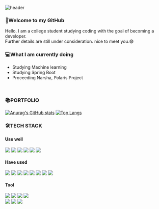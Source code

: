 ![header](https://capsule-render.vercel.app/api?type=waving&color=timeGradient&height=300&section=header&text=otcroz's&nbsp;Github%20&fontSize=90&animation=twinkling)
<div align="left">

### 👋Welcome to my GitHub

Hello. I am a college student studying coding with the goal of becoming a developer. <br>
  Further details are still under consideration. nice to meet you.😄<br>


### 💻What I am currently doing
  <ul>
    <li> Studying Machine learning
    <li> Studying Spring Boot
    <li> Proceeding Narsha, Polaris Project
  </ul>
<br>

  
### 📚PORTFOLIO

[![Anurag's GitHub stats](https://github-readme-stats.vercel.app/api?username=otcroz&show_icons=true&theme=tokyonight&bg_color=0,24292f,2C2C60&text_color=E5E7FF)](https://github.com/anuraghazra/github-readme-stats) [![Top Langs](https://github-readme-stats.vercel.app/api/top-langs/?username=otcroz&layout=compact&theme=tokyonight&bg_color=0,2C2C60,24292f&text_color=E5E7FF)](https://github.com/otcroz/github-readme-stats)  
  
 ### 🛠️TECH STACK
 
  <div>
    <h4> Use well </h4>
    <img src="https://img.shields.io/badge/React Native-61DAFB?style=flat-square&logo=React&logoColor=white" />
    <img src="https://img.shields.io/badge/React-61DAFB?style=flat-square&logo=React&logoColor=white"/>
    <img src="https://img.shields.io/badge/Spring Boot-6DB33F?style=flat-square&logo=springboot&logoColor=white"/>
    <img src="https://img.shields.io/badge/Node.js-339933?style=flat-square&logo=nodedotjs&logoColor=white"/>
    <img src="https://img.shields.io/badge/Mysql-4479A1?style=flat-square&logo=mysql&logoColor=white"/>
    <img src="https://img.shields.io/badge/Mongodb-47A248?style=flat-square&logo=mongodb&logoColor=white"/>    
  </div>
  <div>
    <h4> Have used </h4>
    <img src="https://img.shields.io/badge/Python-3776AB?style=flat-square&logo=Python&logoColor=white"/> 
    <img src="https://img.shields.io/badge/C-A8B9CC?style=flat-square&logo=C&logoColor=white"/> 
    <img src="https://img.shields.io/badge/C++-00599C?style=flat-square&logo=c%2B%2B&&logoColor=white"/>
    <img src="https://img.shields.io/badge/Java-007396?style=flat-square&logo=Java&logoColor=white"/>
    <img src="https://img.shields.io/badge/Kotlin-7F52FF?style=flat-square&logo=Kotlin&logoColor=white"/>
    <img src="https://img.shields.io/badge/HTML5-E34F26?style=flat-square&logo=HTML5&logoColor=white"/>
    <img src="https://img.shields.io/badge/CSS3-1572B6?style=flat-square&logo=CSS3&logoColor=white"/>
    <img src="https://img.shields.io/badge/JavaScript-F7DF1E?style=flat-square&logo=JavaScript&logoColor=white"/>
    
  </div>
  <div>
    <h4> Tool </h4>
    <img src="https://img.shields.io/badge/Visual Studio Code-007ACC?style=flat-square&logo=Visual Studio Code&logoColor=white" />
    <img src="https://img.shields.io/badge/Django-092E20?style=flat-square&logo=Django&logoColor=white"/>
    <img src="https://img.shields.io/badge/Android Studio-3DDC84?style=flat-square&logo=Android&logoColor=white"/>
    <img src="https://img.shields.io/badge/Intellij-000000?style=flat-square&logo=intellijidea&logoColor=white"/>
    <br>
    <img src="https://img.shields.io/badge/Figma-F24E1E?style=flat-square&logo=Figma&logoColor=white"/>
    <img src="https://img.shields.io/badge/Postman-FF6C37?style=flat-square&logo=postman&logoColor=white"/>
    <img src="https://img.shields.io/badge/Google Colab-F9AB00?style=flat-square&logo=googlecolab&logoColor=white"/>
  </div>
</div>

</div>


  
<!--
**yxxyn20/yxxyn20** is a ✨ _special_ ✨ repository because its `README.md` (this file) appears on your GitHub profile.

Here are some ideas to get you started:

- 🔭 I’m currently working on ...
- 🌱 I’m currently learning ...
- 👯 I’m looking to collaborate on ...
- 🤔 I’m looking for help with ...
- 💬 Ask me about ...
- 📫 How to reach me: ...
- 😄 Pronouns: ...
- ⚡ Fun fact: ...
-->
